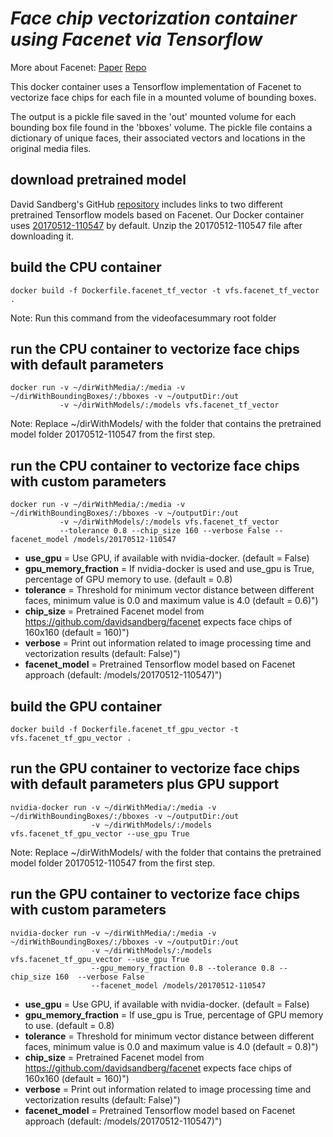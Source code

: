 # *Face chip vectorization container using Facenet via Tensorflow*
More about Facenet: 
[Paper](https://arxiv.org/pdf/1503.03832.pdf)
[Repo](https://github.com/davidsandberg/facenet)

This docker container uses a Tensorflow implementation of Facenet to vectorize face chips for each file in a mounted volume of bounding boxes.  

The output is a pickle file saved in the 'out' mounted volume for each bounding box file found in the 'bboxes' volume. The pickle file contains a dictionary of unique faces, their associated vectors and locations in the original media files.


## download pretrained model

David Sandberg's GitHub [repository]() includes links to two different pretrained Tensorflow models based on Facenet. Our Docker container uses [20170512-110547](https://drive.google.com/file/d/0B5MzpY9kBtDVZ2RpVDYwWmxoSUk) by default. Unzip the 20170512-110547 file after downloading it.

## build the CPU container

```Shell
docker build -f Dockerfile.facenet_tf_vector -t vfs.facenet_tf_vector .
```

Note: Run this command from the videofacesummary root folder

## run the CPU container to vectorize face chips with default parameters
```Shell
docker run -v ~/dirWithMedia/:/media -v ~/dirWithBoundingBoxes/:/bboxes -v ~/outputDir:/out 
           -v ~/dirWithModels/:/models vfs.facenet_tf_vector  
```

Note: Replace ~/dirWithModels/ with the folder that contains the pretrained model folder 20170512-110547 from the first step.

## run the CPU container to vectorize face chips with custom parameters
```Shell
docker run -v ~/dirWithMedia/:/media -v ~/dirWithBoundingBoxes/:/bboxes -v ~/outputDir:/out 
           -v ~/dirWithModels/:/models vfs.facenet_tf_vector  
           --tolerance 0.8 --chip_size 160 --verbose False --facenet_model /models/20170512-110547
 ```  

  * **use_gpu** = Use GPU, if available with nvidia-docker. (default = False)    
  * **gpu_memory_fraction** = If nvidia-docker is used and use_gpu is True, percentage of GPU memory to use. (default = 0.8)
  * **tolerance** = Threshold for minimum vector distance between different faces, minimum value is 0.0 and maximum value is 4.0 (default = 0.6)")
  * **chip_size** = Pretrained Facenet model from https://github.com/davidsandberg/facenet expects face chips of 160x160 (default = 160)")
  * **verbose** = Print out information related to image processing time and vectorization results (default: False)")
  * **facenet_model** = Pretrained Tensorflow model based on Facenet approach (default: /models/20170512-110547)")


## build the GPU container
```Shell
docker build -f Dockerfile.facenet_tf_gpu_vector -t vfs.facenet_tf_gpu_vector .
```

## run the GPU container to vectorize face chips with default parameters plus GPU support
```Shell
nvidia-docker run -v ~/dirWithMedia/:/media -v ~/dirWithBoundingBoxes/:/bboxes -v ~/outputDir:/out 
                  -v ~/dirWithModels/:/models vfs.facenet_tf_gpu_vector --use_gpu True
```

Note: Replace ~/dirWithModels/ with the folder that contains the pretrained model folder 20170512-110547 from the first step.


## run the GPU container to vectorize face chips with custom parameters
```Shell
nvidia-docker run -v ~/dirWithMedia/:/media -v ~/dirWithBoundingBoxes/:/bboxes -v ~/outputDir:/out 
                  -v ~/dirWithModels/:/models vfs.facenet_tf_gpu_vector --use_gpu True
                  --gpu_memory_fraction 0.8 --tolerance 0.8 --chip_size 160  --verbose False 
                  --facenet_model /models/20170512-110547
```

  * **use_gpu** = Use GPU, if available with nvidia-docker. (default = False)    
  * **gpu_memory_fraction** = If use_gpu is True, percentage of GPU memory to use. (default = 0.8)
  * **tolerance** = Threshold for minimum vector distance between different faces, minimum value is 0.0 and maximum value is 4.0 (default = 0.8)")
  * **chip_size** = Pretrained Facenet model from https://github.com/davidsandberg/facenet expects face chips of 160x160 (default = 160)")
  * **verbose** = Print out information related to image processing time and vectorization results  (default: False)")
  * **facenet_model** = Pretrained Tensorflow model based on Facenet approach (default: /models/20170512-110547)")
